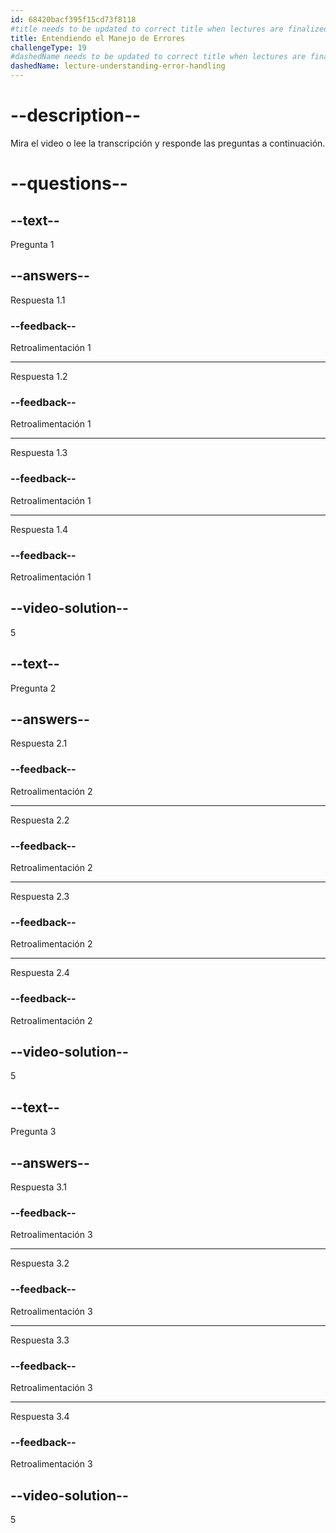 ```yaml
---
id: 68420bacf395f15cd73f8118
#title needs to be updated to correct title when lectures are finalized
title: Entendiendo el Manejo de Errores
challengeType: 19
#dashedName needs to be updated to correct title when lectures are finalized
dashedName: lecture-understanding-error-handling
---
```


# --description--

Mira el video o lee la transcripción y responde las preguntas a continuación.

# --questions--

## --text--

Pregunta 1

## --answers--

Respuesta 1.1

### --feedback--

Retroalimentación 1

---

Respuesta 1.2

### --feedback--

Retroalimentación 1

---

Respuesta 1.3

### --feedback--

Retroalimentación 1

---

Respuesta 1.4

### --feedback--

Retroalimentación 1

## --video-solution--

5

## --text--

Pregunta 2

## --answers--

Respuesta 2.1

### --feedback--

Retroalimentación 2

---

Respuesta 2.2

### --feedback--

Retroalimentación 2

---

Respuesta 2.3

### --feedback--

Retroalimentación 2

---

Respuesta 2.4

### --feedback--

Retroalimentación 2

## --video-solution--

5

## --text--

Pregunta 3

## --answers--

Respuesta 3.1

### --feedback--

Retroalimentación 3

---

Respuesta 3.2

### --feedback--

Retroalimentación 3

---

Respuesta 3.3

### --feedback--

Retroalimentación 3

---

Respuesta 3.4

### --feedback--

Retroalimentación 3

## --video-solution--

5


